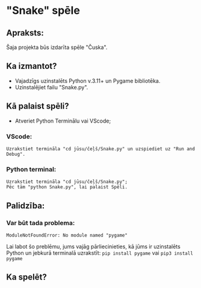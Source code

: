 # "Snake" spēle

## Apraksts:
Šaja projekta būs izdarīta spēle "Čuska".

## Ka izmantot?
* Vajadzīgs uzinstalēts Python v.3.11+ un Pygame bibliotēka.
* Uzinstalējiet failu "Snake.py".

## Kā palaist spēli?
* Atveriet Python Terminālu vai VScode;
### VScode:
    Uzrakstiet termināla "cd jūsu/čeļš/Snake.py" un uzspiediet uz "Run and Debug".

### Python terminal:
    Uzrakstiet termināla "cd jūsu/čeļš/Snake.py";
    Pēc tām "python Snake.py", lai palaist Spēli.

## Palidzība:
### Var būt tada problema:
    ModuleNotFoundError: No module named "pygame"
Lai labot šo preblēmu, jums vajāg pārliecinieties, kā jūms ir uzinstalēts Python un jebkurā terminalā uzrakstīt:
```pip install pygame``` vai ```pip3 install pygame```

## Ka spelēt?


